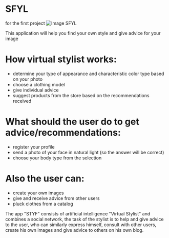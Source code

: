 # SFYL
for the first project
![Image](https://user-images.githubusercontent.com/145466609/268990072-ed6e081b-162d-46d4-8cae-e98a9e100039.jpg)
SFYL

This application will help you find your own style and give advice for your image
# How virtual stylist works:

- determine your type of appearance and characteristic color type based on your photo
- choose a clothing model
- give individual advice
- suggest products from the store based on the recommendations received
# What should the user do to get advice/recommendations:

- register your profile
- send a photo of your face in natural light (so the answer will be correct)
- choose your body type from the selection
# Also the user can:

- create your own images
- give and receive advice from other users
- pluck clothes from a catalog

The app "STYF" consists of
artificial intelligence "Virtual Stylist" and combines a social network, the task of the stylist is to help and give advice to the user, who can similarly express himself, consult with other users, create his own images and give advice to others on his own blog. 
